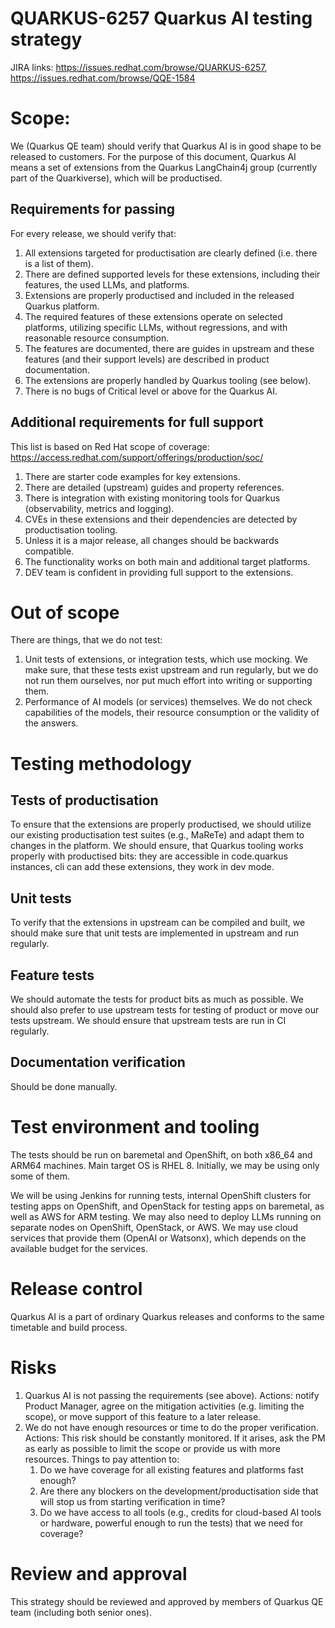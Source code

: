 # QUARKUS-6257 Quarkus AI testing strategy

JIRA links: https://issues.redhat.com/browse/QUARKUS-6257, https://issues.redhat.com/browse/QQE-1584

# Scope:
We (Quarkus QE team) should verify that Quarkus AI is in good shape to be released to customers. For the purpose of this document, Quarkus AI means a set of extensions from the Quarkus LangChain4j group (currently part of the Quarkiverse), which will be productised.

## Requirements for passing
For every release, we should verify that:
1. All extensions targeted for productisation are clearly defined (i.e. there is a list of them).
2. There are defined supported levels for these extensions, including their features, the used LLMs, and platforms.
3. Extensions are properly productised and included in the released Quarkus platform.
4. The required features of these extensions operate on selected platforms, utilizing specific LLMs, without regressions, and with reasonable resource consumption.
5. The features are documented, there are guides in upstream and these features (and their support levels) are described in product documentation.
6. The extensions are properly handled by Quarkus tooling (see below).
7. There is no bugs of Critical level or above for the Quarkus AI.

## Additional requirements for full support
This list is based on Red Hat scope of coverage: https://access.redhat.com/support/offerings/production/soc/
1. There are starter code examples for key extensions.
2. There are detailed (upstream) guides and property references.
3. There is integration with existing monitoring tools for Quarkus (observability, metrics and logging).
4. CVEs in these extensions and their dependencies are detected by productisation tooling.
5. Unless it is a major release, all changes should be backwards compatible.
6. The functionality works on both main and additional target platforms.
7. DEV team is confident in providing full support to the extensions.


# Out of scope
There are things, that we do not test:
1. Unit tests of extensions, or integration tests, which use mocking. We make sure, that these tests exist upstream and run regularly, but we do not run them ourselves, nor put much effort into writing or supporting them.
2. Performance of AI models (or services) themselves. We do not check capabilities of the models, their resource consumption or the validity of the answers.


# Testing methodology
## Tests of productisation
To ensure that the extensions are properly productised, we should utilize our existing productisation test suites (e.g., MaReTe) and adapt them to changes in the platform.
We should ensure, that Quarkus tooling works properly with productised bits: they are accessible in code.quarkus instances, cli can add these extensions, they work in dev mode.

## Unit tests
To verify that the extensions in upstream can be compiled and built, we should make sure that unit tests are implemented in upstream and run regularly.

## Feature tests
We should automate the tests for product bits as much as possible. We should also prefer to use upstream tests for testing of product or move our tests upstream. We should ensure that upstream tests are run in CI regularly.

## Documentation verification
Should be done manually.

# Test environment and tooling
The tests should be run on baremetal and OpenShift, on both x86_64 and ARM64 machines. Main target OS is RHEL 8.
Initially, we may be using only some of them.

We will be using Jenkins for running tests, internal OpenShift clusters for testing apps on OpenShift, and OpenStack for testing apps on baremetal, as well as AWS for ARM testing.
We may also need to deploy LLMs running on separate nodes on OpenShift, OpenStack, or AWS. We may use cloud services that provide them (OpenAI or Watsonx), which depends on the available budget for the services.

# Release control
Quarkus AI is a part of ordinary Quarkus releases and conforms to the same timetable and build process.

# Risks
1. Quarkus AI is not passing the requirements (see above).
Actions: notify Product Manager, agree on the mitigation activities (e.g. limiting the scope), or move support of this feature to a later release.
2. We do not have enough resources or time to do the proper verification.
Actions:
This risk should be constantly monitored. If it arises, ask the PM  as early as possible to limit the scope or provide us with more resources.
Things to pay attention to:
   1. Do we have coverage for all existing features and platforms fast enough?
   2. Are there any blockers on the development/productisation side that will stop us from starting verification in time?
   3. Do we have access to all tools (e.g., credits for cloud-based AI tools or hardware, powerful enough to run the tests) that we need for coverage?

# Review and approval
This strategy should be reviewed and approved by members of Quarkus QE team (including both senior ones).
